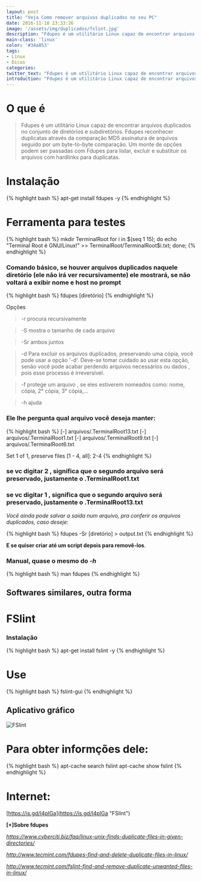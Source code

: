```yaml
---
layout: post
title: "Veja Como remover arquivos duplicados no seu PC"
date: 2016-11-18 23:33:26
image: '/assets/img/duplicados/fslint.jpg'
description: "Fdupes é um utilitário Linux capaz de encontrar arquivos duplicados no conjunto de diretórios e subdiretórios."
main-class: 'linux'
color: '#34a853'
tags:
- Linux
- Dicas
categories:
twitter_text: "Fdupes é um utilitário Linux capaz de encontrar arquivos duplicados no conjunto de diretórios e subdiretórios."
introduction: "Fdupes é um utilitário Linux capaz de encontrar arquivos duplicados no conjunto de diretórios e subdiretórios."
---
```


# O que é

>Fdupes é um utilitário Linux capaz de encontrar arquivos duplicados no conjunto de diretórios e subdiretórios. Fdupes reconhecer duplicatas através da comparação MD5 assinatura de arquivos seguido por um byte-to-byte comparação. Um monte de opções podem ser passadas com Fdupes para listar, excluir e substituir os arquivos com hardlinks para duplicatas.

# Instalação

{% highlight bash %}
apt-get install fdupes -y
{% endhighlight %}

# Ferramenta para testes

{% highlight bash %}
mkdir TerminalRoot
for i in $(seq 1 15); do echo "Terminal Root é GNU/Linux!" >> TerminalRoot/TerminalRoot$i.txt; done;
{% endhighlight %}

### Comando básico, se houver arquivos duplicados naquele diretório (ele não irá ver recursivamente) ele mostrará, se não voltará a exibir nome e host no prompt

{% highlight bash %}
fdupes [diretório]
{% endhighlight %}

Opções

>-r	procura recursivamente

>-S	mostra o tamanho de cada arquivo

>-Sr ambos juntos

>-d	Para excluir os arquivos duplicados, preservando uma cópia, você pode usar a opção '-d'. Deve-se tomar cuidado ao usar esta opção, senão você pode acabar perdendo arquivos necessários ou dados , pois esse processo é irreversível.

>-f	protege um arquivo , se eles estiverem nomeados como: nome, cópia, 2° cópia, 3° cópia,...

>-h 	ajuda

### Ele lhe pergunta qual arquivo você deseja manter:

{% highlight bash %}
   [-] arquivos/.TerminalRoot13.txt
   [-] arquivos/.TerminalRoot1.txt
   [-] arquivos/.TerminalRoot9.txt
   [-] arquivos/.TerminalRoot6.txt

Set 1 of 1, preserve files [1 - 4, all]: 2-4
{% endhighlight %}

### se vc digitar 2 , significa que o segundo arquivo será preservado, justamente o .TerminalRoot1.txt

### se vc digitar 1 , significa que o segundo arquivo será preservado, justamente o .TerminalRoot13.txt


*Você ainda pode salvar a saída num arquivo, pra conferir os arquivos duplicados, caso deseje:*

{% highlight bash %}
fdupes -Sr [diretório] > output.txt
{% endhighlight %}

__E se quiser criar até um script depois para removê-los__. 

### Manual, quase o mesmo do *-h*

{% highlight bash %}
man fdupes
{% endhighlight %}

## Softwares similares, outra forma

# FSlint

### Instalação

{% highlight bash %}
apt-get install fslint -y
{% endhighlight %}

# Use

{% highlight bash %}
fslint-gui
{% endhighlight %}

## Aplicativo gráfico


![FSlint](/assets/img/duplicados/fslint.jpg "FSlint")

# Para obter informções dele:

{% highlight bash %}
apt-cache search fslint
apt-cache show fslint
{% endhighlight %}

# Internet:

[https://is.gd/I4plGa](https://is.gd/I4plGa "FSlint")

__[+]Sobre fdupes__

*https://www.cyberciti.biz/faq/linux-unix-finds-duplicate-files-in-given-directories/*

*http://www.tecmint.com/fdupes-find-and-delete-duplicate-files-in-linux/*

*http://www.tecmint.com/fslint-find-and-remove-duplicate-unwanted-files-in-linux/*
